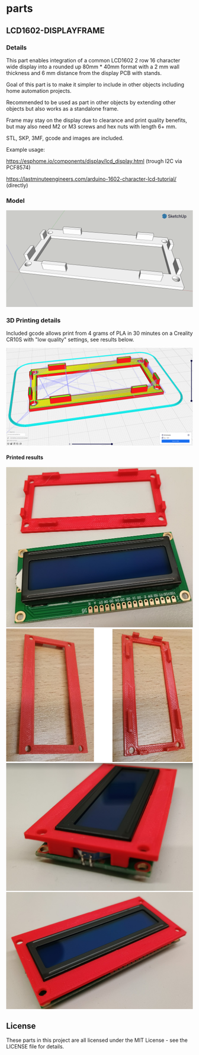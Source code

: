 # parts

## LCD1602-DISPLAYFRAME

### Details
This part enables integration of a common LCD1602 2 row 16 character wide display into a rounded up 80mm * 40mm format with a 2 mm wall thickness and 6 mm distance from the display PCB with stands. 

Goal of this part is to make it simpler to include in other objects including home automation projects.

Recommended to be used as part in other objects by extending other objects but also works as a standalone frame.

Frame may stay on the display due to clearance and print quality benefits, but may also need M2 or M3 screws and hex nuts with length 6+ mm.

STL, SKP, 3MF, gcode and images are included.


Example usage:

https://esphome.io/components/display/lcd_display.html (trough I2C via PCF8574)

https://lastminuteengineers.com/arduino-1602-character-lcd-tutorial/ (directly)


### Model

![LCD1602-DISPLAYFRAME-SKETCHUP](LCD1602-DISPLAYFRAME/LCD1602-DISPLAYFRAME-SKETCHUP.png?raw=true "LCD1602-DISPLAYFRAME-SKETCHUP")


### 3D Printing details

Included gcode allows print from 4 grams of PLA in 30 minutes on a Creality CR10S with "low quality" settings, see results below.

![LCD1602-DISPLAYFRAME](LCD1602-DISPLAYFRAME/CCR10SPRO_LCD1602-DISPLAYFRAME.png?raw=true "LCD1602-DISPLAYFRAME")


#### Printed results

![LCD1602-DISPLAYFRAME](LCD1602-DISPLAYFRAME/LCD1602-DISPLAYFRAME-3DPRINT-Image1.png?raw=true "LCD1602-DISPLAYFRAME")
![LCD1602-DISPLAYFRAME](LCD1602-DISPLAYFRAME/LCD1602-DISPLAYFRAME-3DPRINT-Image2.png?raw=true "LCD1602-DISPLAYFRAME")
![LCD1602-DISPLAYFRAME](LCD1602-DISPLAYFRAME/LCD1602-DISPLAYFRAME-3DPRINT-Image3.png?raw=true "LCD1602-DISPLAYFRAME")
![LCD1602-DISPLAYFRAME](LCD1602-DISPLAYFRAME/LCD1602-DISPLAYFRAME-3DPRINT-Image4.png?raw=true "LCD1602-DISPLAYFRAME")


## License

These parts in this project are all licensed under the MIT License - see the LICENSE file for details.

